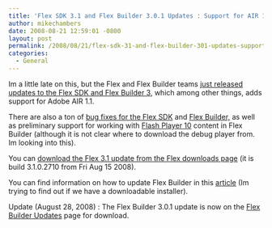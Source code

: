 ```yaml
---
title: 'Flex SDK 3.1 and Flex Builder 3.0.1 Updates : Support for AIR 1.1'
author: mikechambers
date: 2008-08-21 12:59:01 -0800
layout: post
permalink: /2008/08/21/flex-sdk-31-and-flex-builder-301-updates-support-for-air-11/
categories:
  - General
---
```



Im a little late on this, but the Flex and Flex Builder teams [just released updates to the Flex SDK and Flex Builder 3][1], which among other things, adds support for Adobe AIR 1.1.

There are also a ton of [bug fixes for the Flex SDK][2] and [Flex Builder,][3] as well as preliminary support for working with [Flash Player 10][4] content in Flex Builder (although it is not clear where to download the debug player from. Im looking into this).  
<!--more-->

  
You can [download the Flex 3.1 update from the Flex downloads page][5] (it is build 3.1.0.2710 from Fri Aug 15 2008).

You can find information on how to update Flex Builder in this [article][1] (Im trying to find out if we have a downloadable installer).

Update (August 28, 2008) : The Flex Builder 3.0.1 update is now on the [Flex Builder Updates][6] page for download.

 [1]: http://www.adobe.com/devnet/flex/articles/sdk3_fb301.html
 [2]: https://bugs.adobe.com/jira/secure/IssueNavigator.jspa?mode=hide&requestId=11482
 [3]: http://bugs.adobe.com/jira/secure/IssueNavigator.jspa?mode=hide&requestId=11425
 [4]: http://labs.adobe.com/technologies/flashplayer10/
 [5]: http://opensource.adobe.com/wiki/display/flexsdk/Download+Flex+3
 [6]: http://www.adobe.com/support/flex/downloads_updaters.html